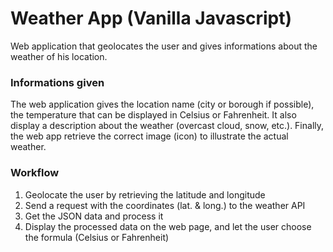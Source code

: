# Weather App (Vanilla Javascript)

Web application that geolocates the user and gives informations about the weather of his location.

### Informations given
The web application gives the location name (city or borough if possible), the temperature that can be displayed in Celsius or Fahrenheit. It also display a description about the weather (overcast cloud, snow, etc.). Finally, the web app retrieve the correct image (icon) to illustrate the actual weather.

### Workflow
1. Geolocate the user by retrieving the latitude and longitude 
2. Send a request with the coordinates (lat. & long.) to the weather API
3. Get the JSON data and process it
4. Display the processed data on the web page, and let the user choose the formula (Celsius or Fahrenheit)